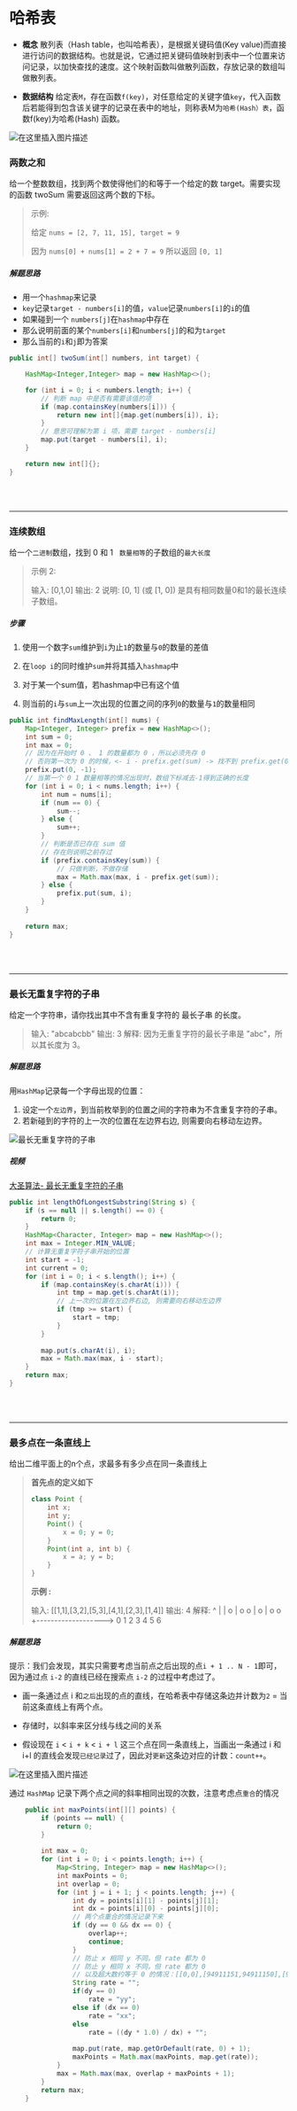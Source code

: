 # 哈希表
- **概念**
散列表（Hash table，也叫哈希表），是根据关键码值(Key value)而直接进行访问的数据结构。也就是说，它通过把关键码值映射到表中一个位置来访问记录，以加快查找的速度。这个映射函数叫做散列函数，存放记录的数组叫做散列表。

- **数据结构**
给定表`M`，存在函数`f(key)`，对任意给定的关键字值`key`，代入函数后若能得到包含该关键字的记录在表中的地址，则称表M为`哈希(Hash）表`，函数f(key)为哈希(Hash) 函数。

![在这里插入图片描述](https://user-gold-cdn.xitu.io/2019/10/15/16dce04921e10817?w=508&h=441&f=png&s=15241)

### 两数之和

给一个整数数组，找到两个数使得他们的和等于一个给定的数 target。需要实现的函数 twoSum 需要返回这两个数的下标。

> 示例:
> 
>给定 `nums = [2, 7, 11, 15], target = 9`
>
>因为 `nums[0] + nums[1] = 2 + 7 = 9`
>所以返回 `[0, 1]`

##### 解题思路

- 用一个`hashmap`来记录
- `key`记录`target - numbers[i]`的值，`value`记录`numbers[i]`的` i `的值
- 如果碰到一个 `numbers[j]`在`hashmap`中存在
- 那么说明前面的某个`numbers[i]`和`numbers[j]`的和为`target`
- 那么当前的`i`和`j`即为答案

```java
public int[] twoSum(int[] numbers, int target) {

    HashMap<Integer,Integer> map = new HashMap<>();

    for (int i = 0; i < numbers.length; i++) {
    	// 判断 map 中是否有需要该值的项
        if (map.containsKey(numbers[i])) {
            return new int[]{map.get(numbers[i]), i};
        }
        // 意思可理解为第 i 项，需要 target - numbers[i]
        map.put(target - numbers[i], i);
    }

    return new int[]{};
}
```

<br>
<br>

-----

### 连续数组

给一个`二进制`数组，找到 0 和 1 ` 数量相等`的子数组的`最大长度`

>示例 2:
>
>输入: [0,1,0]
>输出: 2
>说明: [0, 1] (或 [1, 0]) 是具有相同数量0和1的最长连续子数组。

##### 步骤

1. 使用一个数字`sum`维护到`i`为止`1`的数量与`0`的数量的差值

2. 在`loop i`的同时维护`sum`并将其插入`hashmap`中

3. 对于某一个sum值，若hashmap中已有这个值

4. 则当前的`i`与`sum`上一次出现的位置之间的序列`0`的数量与`1`的数量相同

```java
public int findMaxLength(int[] nums) {
    Map<Integer, Integer> prefix = new HashMap<>();
    int sum = 0;
    int max = 0;
    // 因为在开始时 0 、 1 的数量都为 0 ，所以必须先存 0 
    // 否则第一次为 0 的时候，<- i - prefix.get(sum) -> 找不到 prefix.get(0)
    prefix.put(0, -1); 
    // 当第一个 0 1 数量相等的情况出现时，数组下标减去-1得到正确的长度
    for (int i = 0; i < nums.length; i++) {
        int num = nums[i];
        if (num == 0) {
            sum--;
        } else {
            sum++;
        }
        // 判断是否已存在 sum 值
        // 存在则说明之前存过
        if (prefix.containsKey(sum)) {
        	// 只做判断，不做存储
            max = Math.max(max, i - prefix.get(sum));
        } else {
            prefix.put(sum, i);
        }
    }
    
    return max;
}
```

<br>
<br>

-----

### 最长无重复字符的子串

给定一个字符串，请你找出其中不含有重复字符的 最长子串 的长度。

>输入: "abcabcbb"
>输出: 3 
>解释: 因为无重复字符的最长子串是 "abc"，所以其长度为 3。

##### 解题思路

用`HashMap`记录每一个字母出现的位置：

1. 设定一个`左边界`，到当前枚举到的位置之间的字符串为不含重复字符的子串。
2. 若新碰到的字符的上一次的位置在左边界右边, 则需要向右移动左边界。

![最长无重复字符的子串](https://user-gold-cdn.xitu.io/2019/10/15/16dce04921982a7d?w=717&h=582&f=png&s=28389)

##### 视频

[大圣算法- 最长无重复字符的子串 ](https://www.bilibili.com/video/av69214707?from=search&seid=10359707628476531981)

```java
public int lengthOfLongestSubstring(String s) {
    if (s == null || s.length() == 0) {
        return 0;
    }
    HashMap<Character, Integer> map = new HashMap<>();
    int max = Integer.MIN_VALUE;
    // 计算无重复字符子串开始的位置
    int start = -1; 
    int current = 0;
    for (int i = 0; i < s.length(); i++) {
        if (map.containsKey(s.charAt(i))) {
            int tmp = map.get(s.charAt(i));
            // 上一次的位置在左边界右边, 则需要向右移动左边界
            if (tmp >= start) { 
                start = tmp;
            }
        } 
        
        map.put(s.charAt(i), i);
        max = Math.max(max, i - start);
    }
    return max;
}
```

<br>
<br>

----

### 最多点在一条直线上

给出二维平面上的n个点，求最多有多少点在同一条直线上

> **首先点的定义如下**
> ```java
> class Point {
>     int x;
>     int y;
>     Point() { 
>         x = 0; y = 0; 
>     }
>     Point(int a, int b) { 
>         x = a; y = b; 
>     }
> }
> ```
>
>**示例 :**
>
>输入: [[1,1],[3,2],[5,3],[4,1],[2,3],[1,4]]
>输出: 4
>解释:
>^
>|
>|  o
>|     o        o
>|        o
>|  o        o
>+------------------->
>0  1  2  3  4  5  6

##### 解题思路

提示：我们会发现，其实只需要考虑当前点之后出现的点` i + 1 .. N - 1 `即可，因为通过点 `i-2` 的直线已经在搜索点 `i-2` 的过程中考虑过了。

- 画一条通过点 i 和`之后`出现的点的直线，在哈希表中存储这条边并计数为` 2 ` = 当前这条直线上有两个点。

- 存储时，以斜率来区分线与线之间的关系

- 假设现在 `i` < `i + k` < `i + l` 这三个点在同一条直线上，当画出一条通过 i 和 i+l 的直线会发现`已经记录`过了，因此对`更新`这条边对应的计数：`count++`。


![在这里插入图片描述](https://user-gold-cdn.xitu.io/2019/10/15/16dce04949e1bdd2?w=1652&h=990&f=png&s=92472)    

通过 `HashMap` 记录下两个点之间的斜率相同出现的次数，注意考虑点`重合`的情况

```java
    public int maxPoints(int[][] points) {
        if (points == null) {
            return 0;
        }
        
        int max = 0;
        for (int i = 0; i < points.length; i++) {
            Map<String, Integer> map = new HashMap<>();
            int maxPoints = 0;
            int overlap = 0;
            for (int j = i + 1; j < points.length; j++) {
                int dy = points[i][1] - points[j][1];
                int dx = points[i][0] - points[j][0];
                // 两个点重合的情况记录下来
                if (dy == 0 && dx == 0) {
                    overlap++;
                    continue;
                }
                // 防止 x 相同 y 不同，但 rate 都为 0 
                // 防止 y 相同 x 不同，但 rate 都为 0 
                // 以及超大数约等于 0 的情况：[[0,0],[94911151,94911150],[94911152,94911151]]
                String rate = "";
                if(dy == 0)
                    rate = "yy";
                else if (dx == 0)
                    rate = "xx";
                else
                    rate = ((dy * 1.0) / dx) + "";
                
                map.put(rate, map.getOrDefault(rate, 0) + 1);
                maxPoints = Math.max(maxPoints, map.get(rate));
            }
            max = Math.max(max, overlap + maxPoints + 1);
        }
        return max; 
    }
```
